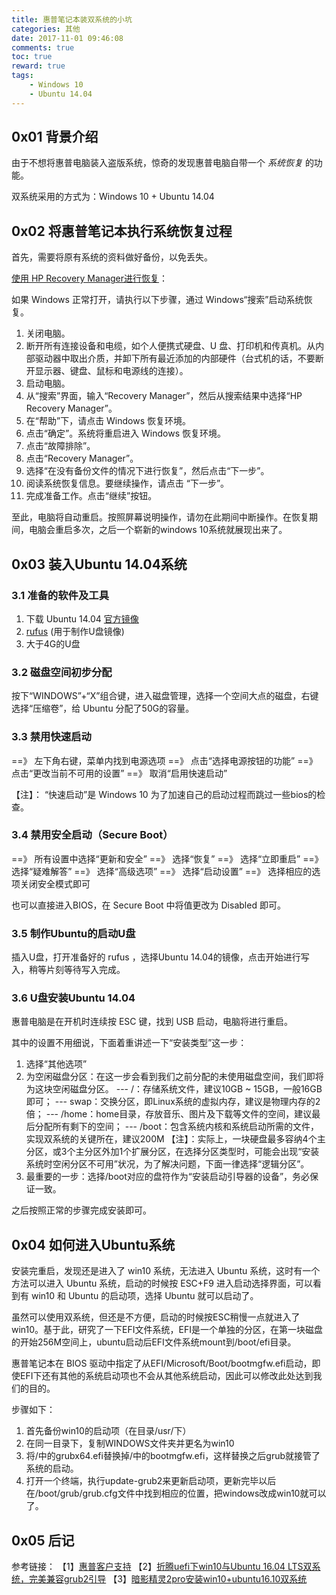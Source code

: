 ```yaml
---
title: 惠普笔记本装双系统的小坑
categories: 其他
date: 2017-11-01 09:46:08
comments: true
toc: true
reward: true
tags:
	- Windows 10
	- Ubuntu 14.04
---
```


## 0x01 背景介绍

由于不想将惠普电脑装入盗版系统，惊奇的发现惠普电脑自带一个 *系统恢复* 的功能。

双系统采用的方式为：Windows 10 + Ubuntu 14.04



## 0x02 将惠普笔记本执行系统恢复过程

首先，需要将原有系统的资料做好备份，以免丢失。

[使用 HP Recovery Manager进行恢复](https://support.hp.com/cn-zh/document/c04777644)：

如果 Windows 正常打开，请执行以下步骤，通过 Windows“搜索”启动系统恢复。
1. 关闭电脑。
2. 断开所有连接设备和电缆，如个人便携式硬盘、U 盘、打印机和传真机。从内部驱动器中取出介质，并卸下所有最近添加的内部硬件（台式机的话，不要断开显示器、键盘、鼠标和电源线的连接）。
3. 启动电脑。
4. 从“搜索”界面，输入“Recovery Manager”，然后从搜索结果中选择“HP Recovery Manager”。
5. 在“帮助”下，请点击 Windows 恢复环境。
6. 点击“确定”。系统将重启进入 Windows 恢复环境。
7. 点击“故障排除”。
8. 点击“Recovery Manager”。
9. 选择“在没有备份文件的情况下进行恢复”，然后点击“下一步”。
10. 阅读系统恢复信息。要继续操作，请点击 “下一步”。
11. 完成准备工作。点击“继续”按钮。

至此，电脑将自动重启。按照屏幕说明操作，请勿在此期间中断操作。在恢复期间，电脑会重启多次，之后一个崭新的windows 10系统就展现出来了。



## 0x03 装入Ubuntu 14.04系统

### 3.1 准备的软件及工具

1. 下载 Ubuntu 14.04 [官方镜像](http://cdimage.ubuntu.com/netboot/14.04/?_ga=2.63084719.165761440.1509501681-1262211413.1509501681)
2. [rufus](https://rufus.akeo.ie/?locale) \(用于制作U盘镜像\)
3. 大于4G的U盘

### 3.2 磁盘空间初步分配

按下“WINDOWS”+“X”组合键，进入磁盘管理，选择一个空间大点的磁盘，右键选择“压缩卷”，给 Ubuntu 分配了50G的容量。

### 3.3 禁用快速启动

==》 左下角右键，菜单内找到电源选项
==》 点击“选择电源按钮的功能”
==》 点击“更改当前不可用的设置”
==》 取消“启用快速启动”

【注】：  “快速启动”是 Windows 10 为了加速自己的启动过程而跳过一些bios的检查。

### 3.4 禁用安全启动（Secure Boot）

==》 所有设置中选择“更新和安全”
==》 选择“恢复”
==》 选择“立即重启”
==》 选择“疑难解答”
==》 选择“高级选项”
==》 选择“启动设置”
==》 选择相应的选项关闭安全模式即可

也可以直接进入BIOS，在 Secure Boot 中将值更改为 Disabled 即可。

### 3.5 制作Ubuntu的启动U盘

插入U盘，打开准备好的 rufus ，选择Ubuntu 14.04的镜像，点击开始进行写入，稍等片刻等待写入完成。

### 3.6 U盘安装Ubuntu 14.04

惠普电脑是在开机时连续按 ESC 键，找到 USB 启动，电脑将进行重启。

其中的设置不用细说，下面着重讲述一下“安装类型”这一步：

1. 选择“其他选项”
2. 为空闲磁盘分区：在这一步会看到我们之前分配的未使用磁盘空间，我们即将为这块空闲磁盘分区。
	--- /：存储系统文件，建议10GB ~ 15GB，一般16GB即可；
	--- swap：交换分区，即Linux系统的虚拟内存，建议是物理内存的2倍；
	--- /home：home目录，存放音乐、图片及下载等文件的空间，建议最后分配所有剩下的空间；
	--- /boot：包含系统内核和系统启动所需的文件，实现双系统的关键所在，建议200M
	【注】：实际上，一块硬盘最多容纳4个主分区，或3个主分区外加1个扩展分区，在选择分区类型时，可能会出现“安装系统时空闲分区不可用”状况，为了解决问题，下面一律选择“逻辑分区”。
3. 最重要的一步：选择/boot对应的盘符作为“安装启动引导器的设备”，务必保证一致。

之后按照正常的步骤完成安装即可。



## 0x04 如何进入Ubuntu系统

安装完重启，发现还是进入了 win10 系统，无法进入 Ubuntu 系统，这时有一个方法可以进入 Ubuntu 系统，启动的时候按 ESC+F9 进入启动选择界面，可以看到有 win10 和 Ubuntu 的启动项，选择 Ubuntu 就可以启动了。

虽然可以使用双系统，但还是不方便，启动的时候按ESC稍慢一点就进入了win10。基于此，研究了一下EFI文件系统，EFI是一个单独的分区，在第一块磁盘的开始256M空间上，ubuntu启动后EFI文件系统mount到/boot/efi目录。

惠普笔记本在 BIOS 驱动中指定了从EFI/Microsoft/Boot/bootmgfw.efi启动，即使EFI下还有其他的系统启动项也不会从其他系统启动，因此可以修改此处达到我们的目的。

步骤如下：

1. 首先备份win10的启动项（在目录/usr/下）
2. 在同一目录下，复制WINDOWS文件夹并更名为win10
3. 将/中的grubx64.efi替换掉/中的bootmgfw.efi，这样替换之后grub就接管了系统的启动。
4. 打开一个终端，执行update-grub2来更新启动项，更新完毕以后在/boot/grub/grub.cfg文件中找到相应的位置，把windows改成win10就可以了。



## 0x05 后记

参考链接：
【1】[惠普客户支持](https://support.hp.com/cn-zh/document/c04777644)
【2】[折腾uefi下win10与Ubuntu 16.04 LTS双系统，完美兼容grub2引导](https://tinyslik.github.io/2017/02/10/win10+kylin%E5%8F%8C%E7%B3%BB%E7%BB%9F%E5%AE%89%E8%A3%85%E6%95%99%E7%A8%8B/)
【3】[暗影精灵2pro安装win10+ubuntu16.10双系统](http://blog.csdn.net/zyix_0712/article/details/69675748)
